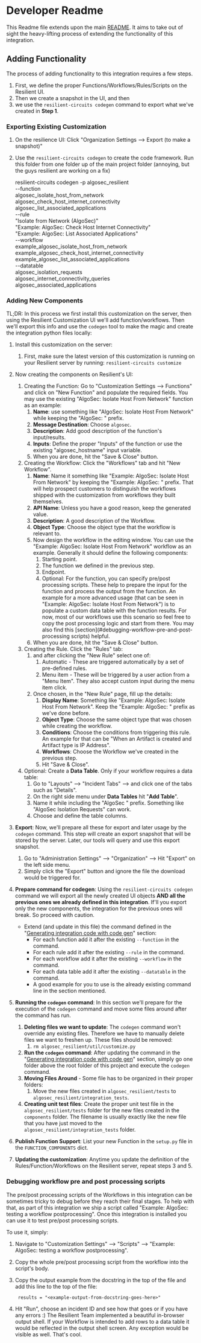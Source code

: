    
# Developer Readme

This Readme file extends upon the main [README](README.md). It aims to take out of sight the heavy-lifting process of extending the functionality of this integration.
    
## Adding Functionality

The process of adding functionality to this integration requires a few steps. 

1. First, we define the proper Functions/Workflows/Rules/Scripts on the Resilient UI.
2. Then we create a snapshot in the UI, and then
3. we use the `resilient-circuits codegen` command to export what we've created in __Step 1__.

### Exporting Existing Customization

1. On the resilience UI: Click "Organization Settings --> Export (to make a snapshot)"
2. Use the `resilient-circuits codegen` to create the code framework. Run this folder from one folder up of the main project folder (annoying, but the guys resilient are working on a fix)


    resilient-circuits codegen -p algosec_resilient \
        --function \
            algosec_isolate_host_from_network \
            algosec_check_host_internet_connectivity \
            algosec_list_associated_applications \
        --rule \
            "Isolate from Network (AlgoSec)" \
            "Example: AlgoSec: Check Host Internet Connectivity" \
            "Example: AlgoSec: List Associated Applications" \
        --workflow \
            example_algosec_isolate_host_from_network \
            example_algosec_check_host_internet_connectivity \
            example_algosec_list_associated_applications \
        --datatable \
            algosec_isolation_requests \
            algosec_internet_connectivity_queries \
            algosec_associated_applications
        

### Adding New Components

TL;DR: In this process we first install this customization on the server, then using the Resilient Customization UI we'll add function/workflows. Then we'll export this info and use the `codegen` tool to make the magic and create the integration python files locally:

1. Install this customization on the server:

    1. First, make sure the latest version of this customization is running on your Resilient server by running:
        `resilient-circuits customize`
        
2. Now creating the components on Resilient's UI:
    1. Creating the Function: Go to "Customization Settings --> Functions" and click on "New Function" and populate the required fields. You may use the existing "AlgoSec: Isolate Host From Network" function as an example:
        1. __Name__: use something like "AlgoSec: Isolate Host From Network" while keeping the "AlgoSec: " prefix. 
        2. __Message Destination__: Choose `algosec`. 
        3. __Description__: Add good description of the function's input/results.
        4. __Inputs__: Define the proper "Inputs" of the function or use the existing "algosec_hostname" input variable.
        5. When you are done, hit the "Save & Close" button.
    2. Creating the Workflow: Click the "Workflows" tab and hit "New Workflow".
        1. __Name__: Name it something like "Example: AlgoSec: Isolate Host From Network" by keeping the "Example: AlgoSec: " prefix. That will help prospect customers to distinguish the workflows shipped with the customization from workflows they built themselves.
        2. __API Name__: Unless you have a good reason, keep the generated value.
        3. __Description__: A good description of the Workflow.
        4. __Object Type__: Choose the object type that the workflow is relevant to.
        5. Now design the workflow in the editing window. You can use the "Example: AlgoSec: Isolate Host From Network" workflow as an example. Generally it should define the following components:
            1. Starting point.
            2. The function we defined in the previous step.
            3. Endpoint.
            4. Optional: For the function, you can specify pre/post processing scripts. These help to prepare the input for the function and process the output from the function. An example for a more advanced usage (that can be seen in "Example: AlgoSec: Isolate Host From Network") is to populate a custom data table with the function results. For now, most of our workflows use this scenario so feel free to copy the post processing logic and start from there. You may also find this [section](#debugging-workflow-pre-and-post-processing scripts) helpful.
        6. When you are done, hit the "Save & Close" button.
    3. Creating the Rule. Click the "Rules" tab:
        1. and after clicking the "New Rule" select one of:
            1. Automatic - These are triggered automatically by a set of pre-defined rules.
            2. Menu item  - These will be triggered by a user action from a "Menu Item". They also accept custom input during the menu item click.
        2. Once chosen, in the "New Rule" page, fill up the details:
            1. __Display Name__: Something like "Example: AlgoSec: Isolate Host From Network". Keep the "Example: AlgoSec: " prefix as we've done before.
            2. __Object Type__: Choose the same object type that was chosen while creating the workflow.
            3. __Conditions__: Choose the conditions from triggering this rule. An example for that can be "When an Artifact is created and Artifact type is IP Address".
            4. __Workflows__: Choose the Workflow we've created in the previous step.
            5. Hit "Save & Close".
    4. Optional: Create a __Data Table__. Only if your workflow requires a data table:
        1. Go to "Layouts" --> "Incident Tabs" --> and click one of the tabs such as "Details".
        2. On the right side menu under __Data Tables__ hit "__Add Table__".
        3. Name it while including the "AlgoSec " prefix. Something like "AlgoSec Isolation Requests" can work. 
        4. Choose and define the table columns.
3. __Export__: Now, we'll prepare all these for export and later usage by the `codegen` command. This step will create an export snapshot that will be stored by the server. Later, our tools will query and use this export snapshot. 
    1.  Go to "Administration Settings" --> "Organization" --> Hit "Export" on the left side menu.
    2. Simply click the "Export" button and ignore the file the download would be triggered for.
4. __Prepare command for codegen__: Using the `resilient-circuits codegen` command we will export all the newly created UI objects __AND all the previous ones we already defined in this integration__. If'll you export only the new components, the integration for the previous ones will break. So proceed with caution. 
    * Extend (and update in this file) the command defined in the "[Generating integration code with code gen](#exporting-existing-customization)" section:
        * For each function add it after the existing `--function` in the command. 
        * For each rule add  it after the existing `--rule` in the command. 
        * For each workflow add  it after the existing `--workflow` in the command. 
        * For each data table add  it after the existing `--datatable` in the command.
        * A good example for you to use is the already existing command line in the section mentioned.
5. __Running the `codegen` command__: In this section we'll prepare for the execution of the `codegen` command and move some files around after the command has run.
    1. __Deleting files we want to update__: The `codegen` command won't override any existing files. Therefore we have to manually delete files we want to freshen up. These files should be removed:
        1. `rm algosec_resilient/util/customize.py`
    2. __Run the `codegen` command__: After updating the command in the "[Generating integration code with code gen](#Exporting-Existing-Customization)" section, simply go one folder above the root folder of this project and execute the `codegen` command.
    3. __Moving Files Around__ - Some file has to be organized in their proper folders:
        1. Move the new files created in `algosec_resilient/tests` to `algosec_resilient/integration_tests`.
    4. __Creating unit test files__: Create the proper unit test file in the `algosec_resilient/tests` folder for the new files created in the `components` folder. The filename is usually exactly like the new file that you have just moved to the `algosec_resilient/integration_tests` folder.
6. __Publish Function Support__: List your new Function in the `setup.py` file in the `FUNCTION_COMPONENTS` dict.
7. __Updating the customization__: Anytime you update the definition of the Rules/Function/Workflows on the Resilient server, repeat steps 3 and 5.

### Debugging workflow pre and post processing scripts

The pre/post processing scripts of the Workflows in this integration can be sometimes tricky to debug before they reach their final stages. To help with that, as part of this integration we ship a script called "Example: AlgoSec: testing a workflow postprocessing". Once this integration is installed you can use it to test pre/post processing scripts.

To use it, simply:
1. Navigate to "Customization Settings" --> "Scripts" --> "Example: AlgoSec: testing a workflow postprocessing".
2. Copy the whole pre/post processing script from the workflow into the script's body.
3. Copy the output example from the docstring in the top of the file and add this line to the top of the file:
    
        results = "<example-output-from-docstring-goes-here>"
4. Hit "Run", choose an incident ID and see how that goes or if you have any errors :) The Resilient Team implemented a beautiful in-browser output shell. If your Workflow is intended to add rows to a data table it would be reflected in the output shell screen. Any exception would be visible as well. That's cool.
